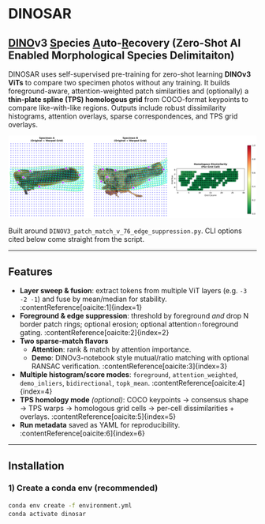 # DINOSAR
## <ins>DINO</ins>v3 <ins>S</ins>pecies <ins>A</ins>uto-<ins>R</ins>ecovery (Zero-Shot AI Enabled Morphological Species Delimitaiton) 

DINOSAR uses self-supervised pre-training for zero-shot learning **DINOv3 ViTs** to compare two specimen photos without any training. It builds foreground-aware, attention-weighted patch similarities and (optionally) a **thin-plate spline (TPS) homologous grid** from COCO-format keypoints to compare like-with-like regions. Outputs include robust dissimilarity histograms, attention overlays, sparse correspondences, and TPS grid overlays.

![TPS grid overlay](tps_grid_overlay-align-stage-none.png)

Built around `DINOV3_patch_match_v_76_edge_suppression.py`. CLI options cited below come straight from the script.

---

## Features

- **Layer sweep & fusion**: extract tokens from multiple ViT layers (e.g. `-3 -2 -1`) and fuse by mean/median for stability. :contentReference[oaicite:1]{index=1}
- **Foreground & edge suppression**: threshold by foreground *and* drop N border patch rings; optional erosion; optional attention∩foreground gating. :contentReference[oaicite:2]{index=2}
- **Two sparse-match flavors**  
  - **Attention**: rank & match by attention importance.  
  - **Demo**: DINOv3-notebook style mutual/ratio matching with optional RANSAC verification. :contentReference[oaicite:3]{index=3}
- **Multiple histogram/score modes**: `foreground`, `attention_weighted`, `demo_inliers`, `bidirectional`, `topk_mean`. :contentReference[oaicite:4]{index=4}
- **TPS homology mode** *(optional)*: COCO keypoints → consensus shape → TPS warps → homologous grid cells → per-cell dissimilarities + overlays. :contentReference[oaicite:5]{index=5}
- **Run metadata** saved as YAML for reproducibility. :contentReference[oaicite:6]{index=6}

---

## Installation

### 1) Create a conda env (recommended)

```bash
conda env create -f environment.yml
conda activate dinosar

